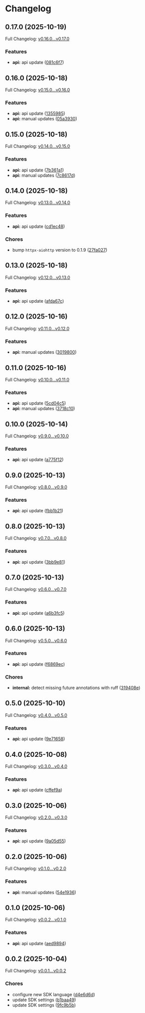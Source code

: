 # Changelog

## 0.17.0 (2025-10-19)

Full Changelog: [v0.16.0...v0.17.0](https://github.com/bountylaboratories/python-sdk/compare/v0.16.0...v0.17.0)

### Features

* **api:** api update ([081c6f7](https://github.com/bountylaboratories/python-sdk/commit/081c6f7cf07220b998469d13788aa2846ec43f49))

## 0.16.0 (2025-10-18)

Full Changelog: [v0.15.0...v0.16.0](https://github.com/bountylaboratories/python-sdk/compare/v0.15.0...v0.16.0)

### Features

* **api:** api update ([1355985](https://github.com/bountylaboratories/python-sdk/commit/1355985eac8eba966107db45bec7094cec419821))
* **api:** manual updates ([05a3930](https://github.com/bountylaboratories/python-sdk/commit/05a3930dd168a123f4024d28d85d30bfc14896e3))

## 0.15.0 (2025-10-18)

Full Changelog: [v0.14.0...v0.15.0](https://github.com/bountylaboratories/python-sdk/compare/v0.14.0...v0.15.0)

### Features

* **api:** api update ([7b361a1](https://github.com/bountylaboratories/python-sdk/commit/7b361a1628661174a50364f49dff39a94fa363ab))
* **api:** manual updates ([7c8617d](https://github.com/bountylaboratories/python-sdk/commit/7c8617d2a1a91a0aa25937f0142f1ce217bc4cde))

## 0.14.0 (2025-10-18)

Full Changelog: [v0.13.0...v0.14.0](https://github.com/bountylaboratories/python-sdk/compare/v0.13.0...v0.14.0)

### Features

* **api:** api update ([cd1ec48](https://github.com/bountylaboratories/python-sdk/commit/cd1ec4862cfe4df78a02d0b7f52f65e1d5442b9c))


### Chores

* bump `httpx-aiohttp` version to 0.1.9 ([27fa027](https://github.com/bountylaboratories/python-sdk/commit/27fa0279d88e2d889817bf48d22242d9c1b71cc3))

## 0.13.0 (2025-10-18)

Full Changelog: [v0.12.0...v0.13.0](https://github.com/bountylaboratories/python-sdk/compare/v0.12.0...v0.13.0)

### Features

* **api:** api update ([afda67c](https://github.com/bountylaboratories/python-sdk/commit/afda67cded83c3e3b58765369a0a475a6cb971d5))

## 0.12.0 (2025-10-16)

Full Changelog: [v0.11.0...v0.12.0](https://github.com/bountylaboratories/python-sdk/compare/v0.11.0...v0.12.0)

### Features

* **api:** manual updates ([3019800](https://github.com/bountylaboratories/python-sdk/commit/3019800386280afbed246288f392ab2d9c1294fa))

## 0.11.0 (2025-10-16)

Full Changelog: [v0.10.0...v0.11.0](https://github.com/bountylaboratories/python-sdk/compare/v0.10.0...v0.11.0)

### Features

* **api:** api update ([5cd04c5](https://github.com/bountylaboratories/python-sdk/commit/5cd04c55b8221274f5d885c1159b4198df0d3500))
* **api:** manual updates ([3718c10](https://github.com/bountylaboratories/python-sdk/commit/3718c10cf65a6de521ee5f7484bd512c9b235c19))

## 0.10.0 (2025-10-14)

Full Changelog: [v0.9.0...v0.10.0](https://github.com/bountylaboratories/python-sdk/compare/v0.9.0...v0.10.0)

### Features

* **api:** api update ([a775f12](https://github.com/bountylaboratories/python-sdk/commit/a775f1298b6d9bf2bbd1fdf34cdcebc2c9d3ec9c))

## 0.9.0 (2025-10-13)

Full Changelog: [v0.8.0...v0.9.0](https://github.com/bountylaboratories/python-sdk/compare/v0.8.0...v0.9.0)

### Features

* **api:** api update ([fbb1b21](https://github.com/bountylaboratories/python-sdk/commit/fbb1b21b4ad12a15bb637ac7faa9af1dbed05206))

## 0.8.0 (2025-10-13)

Full Changelog: [v0.7.0...v0.8.0](https://github.com/bountylaboratories/python-sdk/compare/v0.7.0...v0.8.0)

### Features

* **api:** api update ([3bb9e81](https://github.com/bountylaboratories/python-sdk/commit/3bb9e8141a4ed72fbb257969c25330a1afb4999a))

## 0.7.0 (2025-10-13)

Full Changelog: [v0.6.0...v0.7.0](https://github.com/bountylaboratories/python-sdk/compare/v0.6.0...v0.7.0)

### Features

* **api:** api update ([a6b3fc5](https://github.com/bountylaboratories/python-sdk/commit/a6b3fc5e26176da800c1a2083c1229da1da9465d))

## 0.6.0 (2025-10-13)

Full Changelog: [v0.5.0...v0.6.0](https://github.com/bountylaboratories/python-sdk/compare/v0.5.0...v0.6.0)

### Features

* **api:** api update ([f6869ec](https://github.com/bountylaboratories/python-sdk/commit/f6869ec87246466482d395e4155734b9ea5fae89))


### Chores

* **internal:** detect missing future annotations with ruff ([319408e](https://github.com/bountylaboratories/python-sdk/commit/319408ed5a2ec94d5e2565bc56db5880360596be))

## 0.5.0 (2025-10-10)

Full Changelog: [v0.4.0...v0.5.0](https://github.com/bountylaboratories/python-sdk/compare/v0.4.0...v0.5.0)

### Features

* **api:** api update ([9e71658](https://github.com/bountylaboratories/python-sdk/commit/9e71658b0133c59a8c2f53e9b4906f45d05de260))

## 0.4.0 (2025-10-08)

Full Changelog: [v0.3.0...v0.4.0](https://github.com/bountylaboratories/python-sdk/compare/v0.3.0...v0.4.0)

### Features

* **api:** api update ([cffef9a](https://github.com/bountylaboratories/python-sdk/commit/cffef9ac2ae64cd8b52f43cf5f1d90cb825d0cd9))

## 0.3.0 (2025-10-06)

Full Changelog: [v0.2.0...v0.3.0](https://github.com/bountylaboratories/python-sdk/compare/v0.2.0...v0.3.0)

### Features

* **api:** api update ([9a05d55](https://github.com/bountylaboratories/python-sdk/commit/9a05d557e23acc60050b1037a8d7f5039b04b81e))

## 0.2.0 (2025-10-06)

Full Changelog: [v0.1.0...v0.2.0](https://github.com/bountylaboratories/python-sdk/compare/v0.1.0...v0.2.0)

### Features

* **api:** manual updates ([54e1936](https://github.com/bountylaboratories/python-sdk/commit/54e1936ca1c135442b88e90134c35e8ccb4f061f))

## 0.1.0 (2025-10-06)

Full Changelog: [v0.0.2...v0.1.0](https://github.com/bountylaboratories/python-sdk/compare/v0.0.2...v0.1.0)

### Features

* **api:** api update ([aed9894](https://github.com/bountylaboratories/python-sdk/commit/aed9894ce044d7d362494ab5271a2361a1d5d3a9))

## 0.0.2 (2025-10-04)

Full Changelog: [v0.0.1...v0.0.2](https://github.com/bountylaboratories/python-sdk/compare/v0.0.1...v0.0.2)

### Chores

* configure new SDK language ([d4e6d6d](https://github.com/bountylaboratories/python-sdk/commit/d4e6d6d7a89f1706c81db5cf7013c01c14cd4e3e))
* update SDK settings ([b1baa49](https://github.com/bountylaboratories/python-sdk/commit/b1baa49ab531f863abd53d4ea0be0a9883f36894))
* update SDK settings ([9fc9b5b](https://github.com/bountylaboratories/python-sdk/commit/9fc9b5b30db13a0b3eedafd4e321f42c632758ec))

